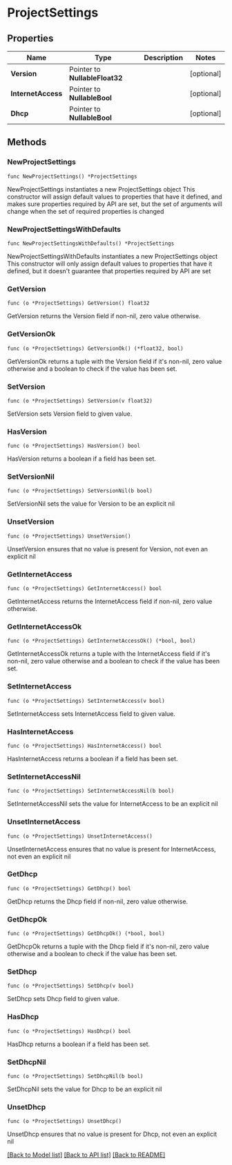 # ProjectSettings

## Properties

Name | Type | Description | Notes
------------ | ------------- | ------------- | -------------
**Version** | Pointer to **NullableFloat32** |  | [optional] 
**InternetAccess** | Pointer to **NullableBool** |  | [optional] 
**Dhcp** | Pointer to **NullableBool** |  | [optional] 

## Methods

### NewProjectSettings

`func NewProjectSettings() *ProjectSettings`

NewProjectSettings instantiates a new ProjectSettings object
This constructor will assign default values to properties that have it defined,
and makes sure properties required by API are set, but the set of arguments
will change when the set of required properties is changed

### NewProjectSettingsWithDefaults

`func NewProjectSettingsWithDefaults() *ProjectSettings`

NewProjectSettingsWithDefaults instantiates a new ProjectSettings object
This constructor will only assign default values to properties that have it defined,
but it doesn't guarantee that properties required by API are set

### GetVersion

`func (o *ProjectSettings) GetVersion() float32`

GetVersion returns the Version field if non-nil, zero value otherwise.

### GetVersionOk

`func (o *ProjectSettings) GetVersionOk() (*float32, bool)`

GetVersionOk returns a tuple with the Version field if it's non-nil, zero value otherwise
and a boolean to check if the value has been set.

### SetVersion

`func (o *ProjectSettings) SetVersion(v float32)`

SetVersion sets Version field to given value.

### HasVersion

`func (o *ProjectSettings) HasVersion() bool`

HasVersion returns a boolean if a field has been set.

### SetVersionNil

`func (o *ProjectSettings) SetVersionNil(b bool)`

 SetVersionNil sets the value for Version to be an explicit nil

### UnsetVersion
`func (o *ProjectSettings) UnsetVersion()`

UnsetVersion ensures that no value is present for Version, not even an explicit nil
### GetInternetAccess

`func (o *ProjectSettings) GetInternetAccess() bool`

GetInternetAccess returns the InternetAccess field if non-nil, zero value otherwise.

### GetInternetAccessOk

`func (o *ProjectSettings) GetInternetAccessOk() (*bool, bool)`

GetInternetAccessOk returns a tuple with the InternetAccess field if it's non-nil, zero value otherwise
and a boolean to check if the value has been set.

### SetInternetAccess

`func (o *ProjectSettings) SetInternetAccess(v bool)`

SetInternetAccess sets InternetAccess field to given value.

### HasInternetAccess

`func (o *ProjectSettings) HasInternetAccess() bool`

HasInternetAccess returns a boolean if a field has been set.

### SetInternetAccessNil

`func (o *ProjectSettings) SetInternetAccessNil(b bool)`

 SetInternetAccessNil sets the value for InternetAccess to be an explicit nil

### UnsetInternetAccess
`func (o *ProjectSettings) UnsetInternetAccess()`

UnsetInternetAccess ensures that no value is present for InternetAccess, not even an explicit nil
### GetDhcp

`func (o *ProjectSettings) GetDhcp() bool`

GetDhcp returns the Dhcp field if non-nil, zero value otherwise.

### GetDhcpOk

`func (o *ProjectSettings) GetDhcpOk() (*bool, bool)`

GetDhcpOk returns a tuple with the Dhcp field if it's non-nil, zero value otherwise
and a boolean to check if the value has been set.

### SetDhcp

`func (o *ProjectSettings) SetDhcp(v bool)`

SetDhcp sets Dhcp field to given value.

### HasDhcp

`func (o *ProjectSettings) HasDhcp() bool`

HasDhcp returns a boolean if a field has been set.

### SetDhcpNil

`func (o *ProjectSettings) SetDhcpNil(b bool)`

 SetDhcpNil sets the value for Dhcp to be an explicit nil

### UnsetDhcp
`func (o *ProjectSettings) UnsetDhcp()`

UnsetDhcp ensures that no value is present for Dhcp, not even an explicit nil

[[Back to Model list]](../README.md#documentation-for-models) [[Back to API list]](../README.md#documentation-for-api-endpoints) [[Back to README]](../README.md)



